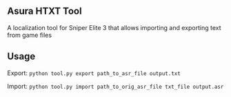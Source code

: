 ## Asura HTXT Tool
A localization tool for Sniper Elite 3 that allows importing and exporting text from game files

## Usage

Export: ```python tool.py export path_to_asr_file output.txt```

Import: ```python tool.py import path_to_orig_asr_file txt_file output.asr```
